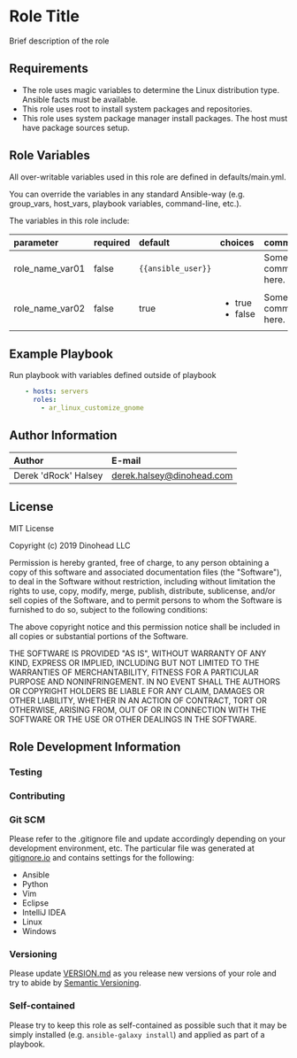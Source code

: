 # Role Title

Brief description of the role

## Requirements

* The role uses magic variables to determine the Linux distribution type. Ansible facts must be available.
* This role uses root to install system packages and repositories.
* This role uses system package manager install packages. The host must have package sources setup.

## Role Variables

All over-writable variables used in this role are defined in defaults/main.yml.

You can override the variables in any standard Ansible-way (e.g. group_vars, host_vars, playbook variables, command-line, etc.).

The variables in this role include:

|parameter      |required|default           |choices                        |comments           |
|:--------------|:-------|:-----------------|:------------------------------|:------------------|
|role_name_var01|false   |`{{ansible_user}}`|                               |Some comments here.|
|role_name_var02|false   |true              |<ul><li>true</li><li>false</li>|Some comments here.|

## Example Playbook

Run playbook with variables defined outside of playbook
```yaml
    - hosts: servers
      roles:
        - ar_linux_customize_gnome
```

## Author Information

|Author              |E-mail                   |
|:-------------------|:------------------------|
|Derek 'dRock' Halsey|derek.halsey@dinohead.com|

## License

MIT License

Copyright (c) 2019 Dinohead LLC

Permission is hereby granted, free of charge, to any person obtaining a copy
of this software and associated documentation files (the "Software"), to deal
in the Software without restriction, including without limitation the rights
to use, copy, modify, merge, publish, distribute, sublicense, and/or sell
copies of the Software, and to permit persons to whom the Software is
furnished to do so, subject to the following conditions:

The above copyright notice and this permission notice shall be included in all
copies or substantial portions of the Software.

THE SOFTWARE IS PROVIDED "AS IS", WITHOUT WARRANTY OF ANY KIND, EXPRESS OR
IMPLIED, INCLUDING BUT NOT LIMITED TO THE WARRANTIES OF MERCHANTABILITY,
FITNESS FOR A PARTICULAR PURPOSE AND NONINFRINGEMENT. IN NO EVENT SHALL THE
AUTHORS OR COPYRIGHT HOLDERS BE LIABLE FOR ANY CLAIM, DAMAGES OR OTHER
LIABILITY, WHETHER IN AN ACTION OF CONTRACT, TORT OR OTHERWISE, ARISING FROM,
OUT OF OR IN CONNECTION WITH THE SOFTWARE OR THE USE OR OTHER DEALINGS IN THE
SOFTWARE.

## Role Development Information

### Testing

### Contributing

### Git SCM
Please refer to the .gitignore file and update accordingly depending on your
development environment, etc.  The particular file was generated at 
[gitignore.io](https://www.gitignore.io/) and contains settings for the following:
  - Ansible
  - Python
  - Vim
  - Eclipse
  - IntelliJ IDEA
  - Linux
  - Windows
  
### Versioning
Please update [VERSION.md](./VERSION.md) as you release new versions of your role and try to
abide by [Semantic Versioning](http://semver.org/spec/v2.0.0.html).

### Self-contained
Please try to keep this role as self-contained as possible such that it may be
simply installed (e.g. `ansible-galaxy install`) and applied as part of a 
playbook.
